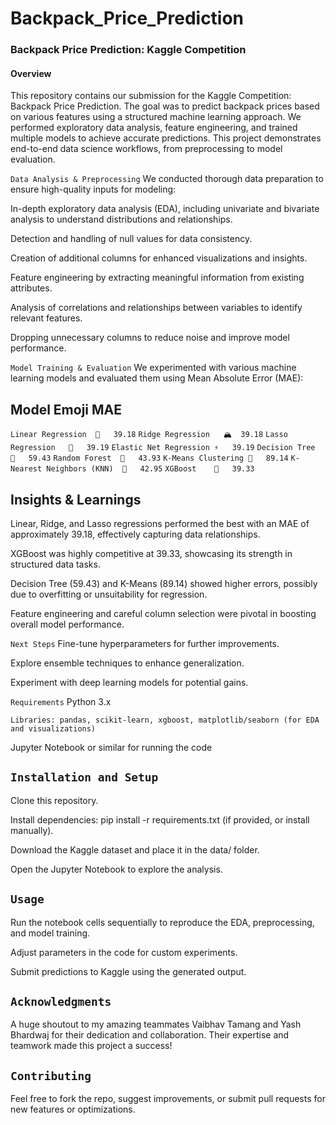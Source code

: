 # Backpack_Price_Prediction

### Backpack Price Prediction: Kaggle Competition
#### Overview
This repository contains our submission for the Kaggle Competition: Backpack Price Prediction. The goal was to predict backpack prices based on various features using a structured machine learning approach. We performed exploratory data analysis, feature engineering, and trained multiple models to achieve accurate predictions. This project demonstrates end-to-end data science workflows, from preprocessing to model evaluation.

`Data Analysis & Preprocessing`
We conducted thorough data preparation to ensure high-quality inputs for modeling:

In-depth exploratory data analysis (EDA), including univariate and bivariate analysis to understand distributions and relationships.

Detection and handling of null values for data consistency.

Creation of additional columns for enhanced visualizations and insights.

Feature engineering by extracting meaningful information from existing attributes.

Analysis of correlations and relationships between variables to identify relevant features.

Dropping unnecessary columns to reduce noise and improve model performance.

`Model Training & Evaluation`
We experimented with various machine learning models and evaluated them using Mean Absolute Error (MAE):

## Model	Emoji	MAE
`Linear Regression	🏹	39.18`
`Ridge Regression	🏔️	39.18`
`Lasso Regression	🔗	39.19`
`Elastic Net Regression	⚡	39.19`
`Decision Tree	🌳	59.43`
`Random Forest	🌲	43.93`
`K-Means Clustering	📌	89.14`
`K-Nearest Neighbors (KNN)	👥	42.95`
`XGBoost	🚀	39.33`

## Insights & Learnings
Linear, Ridge, and Lasso regressions performed the best with an MAE of approximately 39.18, effectively capturing data relationships.

XGBoost was highly competitive at 39.33, showcasing its strength in structured data tasks.

Decision Tree (59.43) and K-Means (89.14) showed higher errors, possibly due to overfitting or unsuitability for regression.

Feature engineering and careful column selection were pivotal in boosting overall model performance.

`Next Steps`
Fine-tune hyperparameters for further improvements.

Explore ensemble techniques to enhance generalization.

Experiment with deep learning models for potential gains.

`Requirements`
Python 3.x

`Libraries: pandas, scikit-learn, xgboost, matplotlib/seaborn (for EDA and visualizations)`

Jupyter Notebook or similar for running the code

## `Installation and Setup`
Clone this repository.

Install dependencies: pip install -r requirements.txt (if provided, or install manually).

Download the Kaggle dataset and place it in the data/ folder.

Open the Jupyter Notebook to explore the analysis.

## `Usage`
Run the notebook cells sequentially to reproduce the EDA, preprocessing, and model training.

Adjust parameters in the code for custom experiments.

Submit predictions to Kaggle using the generated output.

## `Acknowledgments`
A huge shoutout to my amazing teammates Vaibhav Tamang and Yash Bhardwaj for their dedication and collaboration. Their expertise and teamwork made this project a success! 

## `Contributing`
Feel free to fork the repo, suggest improvements, or submit pull requests for new features or optimizations.
